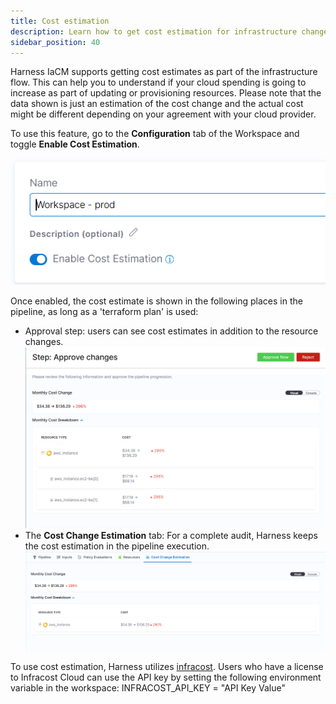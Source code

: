 ```yaml
---
title: Cost estimation
description: Learn how to get cost estimation for infrastructure changes.
sidebar_position: 40
---
```


Harness IaCM supports getting cost estimates as part of the infrastructure flow. This can help you to understand if your cloud spending is going to increase as part of updating or provisioning resources. Please note that the data shown is just an estimation of the cost change and the actual cost might be different depending on your agreement with your cloud provider. 

To use this feature, go to the **Configuration** tab of the Workspace and toggle **Enable Cost Estimation**.

![Resources](./static/cost1.png)

Once enabled, the cost estimate is shown in the following places in the pipeline, as long as a 'terraform plan' is used:

* Approval step: users can see cost estimates in addition to the resource changes.
    ![Resources](./static/cost2.png)
* The **Cost Change Estimation** tab: For a complete audit, Harness keeps the cost estimation in the pipeline execution.
    ![Resources](./static/cost3.png)

To use cost estimation, Harness utilizes [infracost](https://www.infracost.io/). Users who have a license to Infracost Cloud can use the API key by setting the following environment variable in the workspace: INFRACOST_API_KEY = "API Key Value"
